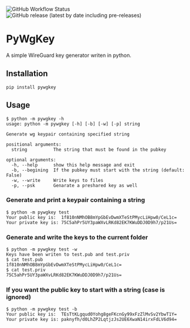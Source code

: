 ![GitHub Workflow Status](https://img.shields.io/github/workflow/status/polluxtroy3758/pywgkey/Test?style=flat-square) ![GitHub release (latest by date including pre-releases)](https://img.shields.io/github/v/release/polluxtroy3758/pywgkey?include_prereleases&style=flat-square)

# PyWgKey

A simple WireGuard key generator writen in python.

## Installation

```
pip install pywgkey
```

## Usage

```
$ python -m pywgkey -h
usage: python -m pywgkey [-h] [-b] [-w] [-p] string

Generate wg keypair containing specified string

positional arguments:
  string          The string that must be found in the pubkey

optional arguments:
  -h, --help      show this help message and exit
  -b, --begining  If the pubkey must start with the string (default: False)
  -w, --write     Write keys to files
  -p, --psk       Genarate a preshared key as well
```

### Generate and print a keypair containing a string

```
$ python -m pywgkey test
Your public key is:  1f810nNMhOB8mYpGbEvDwmXTeStPMycLiHpw0/CeL1c=
Your private key is: 75C5ahPr5UY3paWXvLRKd82EK7KWuDDJ0D9h7/p21Us=
```

### Generate and write the keys to the current folder

```
$ python -m pywgkey test -w
Keys have been writen to test.pub and test.priv
$ cat test.pub
1f810nNMhOB8mYpGbEvDwmXTeStPMycLiHpw0/CeL1c=
$ cat test.priv
75C5ahPr5UY3paWXvLRKd82EK7KWuDDJ0D9h7/p21Us=
```

### If you want the public key to **start** with a string (case is ignored)

```
$ python -m pywgkey test -b
Your public key is:  TEsTtKLgqud0Yohg8geFKcnGy99xFzZlMvSv2YbwT1Y=
Your private key is: paknyfh/d0LhZP2LqtjzJs2UE6XwaN14irxFdLV6d94=
```
